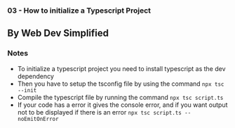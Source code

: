 ### 03 - How to initialize a Typescript Project

## By Web Dev Simplified

### Notes

- To initialize a typescript project you need to install typescript as the dev dependency
- Then you have to setup the tsconfig file by using the command `npx tsc --init`
- Compile the typescript file by running the command `npx tsc script.ts`
- If your code has a error it gives the console error, and if you want output not to be displayed if there is an error `npx tsc script.ts --noEmitOnError`
